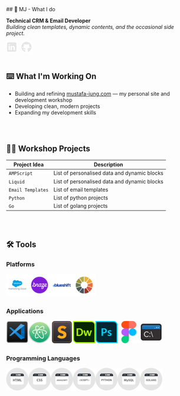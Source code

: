 <!DOCTYPE html>

<html>
  <head>
   <link rel="stylesheet" type="text/css" href="https://github.com/mjgodzilla86/mjgodzilla86/blob/main/style.css">
  </head>
    <body>
      ## 🦖 MJ - What I do

**Technical CRM & Email Developer**  
*Building clean templates, dynamic contents, and the occasional side project.*

<a href="https://www.linkedin.com/in/mustafajung/">
  <img align="left" alt="LinkedIn" width="30px" style="padding-right:10px;" src="images/social-media/linkedin-logo.png"/>
</a>
<a href="https://github.com/mjgodzilla86">
  <img align="left" alt="GitHub" width="30px" style="padding-right:10px;" src="images/social-media/github-logo.png"/>
</a>

<br/>
<br/>
<br/>

## ⌨️ What I'm Working On
- Building and refining [mustafa-jung.com](https://www.mustafa-jung.com) — my personal site and development workshop
- Developing clean, modern projects
- Expanding my development skills

<br/>
<br/>

## 👷‍♂️ Workshop Projects
| Project Idea | Description |
|--------|----------|
| `AMPScript` | List of personalised data and dynamic blocks |
| `Liquid` | List of personalised data and dynamic blocks |
| `Email Templates` | List of email templates |
| `Python` | List of python projects |
| `Go` | List of golang projects |

<br/>
<br/>

## 🛠 Tools  


### Platforms
  
<img align="left" alt="Salesforce Marketing Cloud" width="12%" style="" src="images/social-media/sfmc.png"/>
<img align="left" alt="Braze" width="12%" style="" src="images/social-media/braze.png"/>
<img align="left" alt="Blueshift" width="12%" style="" src="images/social-media/blueshift.png"/>
<img align="left" alt="Litmus" width="12%" style="" src="images/social-media/litmus.png"/> 

<br/>
<br/>
<br/>
<br/>  
  
### Applications

<img class="mob-img" align="left" alt="VS Code" width="12%" style="" src="images/social-media/vscode.png"/>
<img align="left" alt="ATOM" width="12%" style="" src="images/social-media/atom.png"/>
<img align="left" alt="Sublime Text" width="12%" style="" src="images/social-media/sublimetext.png"/>
<img align="left" alt="Dreamweaver" width="12%" style="" src="images/social-media/dreamweaver.png"/>
<img align="left" alt="Photoshop" width="12%" style="" src="images/social-media/photoshop.png"/>
<img align="left" alt="Figma" width="12%" style="" src="images/social-media/figma.png"/>
<img align="left" alt="Command Prompt" width="12%" style="" src="images/social-media/commandprompt.png"/>  

<br/>
<br/>
<br/>
<br/>  
  
### Programming Languages

<img align="left" alt="HTML" width="12%" style="" src="images/social-media/html.png"/>
<img align="left" alt="CSS" width="12%" style="" src="images/social-media/css.png"/>
<img align="left" alt="Javascript" width="12%" style="" src="images/social-media/javascript.png"/>
<img align="left" alt="Scripting" width="12%" style="" src="images/social-media/script.png"/>
<img align="left" alt="Python" width="12%" style="" src="images/social-media/python.png"/>
<img align="left" alt="MySQL" width="12%" style="" src="images/social-media/mysql.png"/>
<img align="left" alt="Golang" width="12%" style="" src="images/social-media/golang.png"/>

<br/>
<br/>
<br/>
<br/>



<!---

- 👋 Hi, I’m @mjgodzilla86
- 👀 I’m interested in ...
- 🌱 I’m currently learning new technical skills...
- 💞️ I’m looking to collaborate on ...
- 📫 How to reach me ...
- 😄 Pronouns: ...
- ⚡ Fun fact: ...


mjgodzilla86/mjgodzilla86 is a ✨ special ✨ repository because its `README.md` (this file) appears on your GitHub profile.
You can click the Preview link to take a look at your changes.
--->

</body>
</html>
